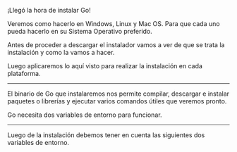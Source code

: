 ¡Llegó la hora de instalar Go!

Veremos como hacerlo en Windows, Linux y Mac OS. Para que cada uno pueda hacerlo en su Sistema Operativo preferido.

Antes de proceder a descargar el instalador vamos a ver de que se trata la instalación y como la vamos a hacer.

Luego aplicaremos lo aquí visto para realizar la instalación en cada plataforma.

---

El binario de Go que instalaremos nos permite compilar, descargar e instalar paquetes o librerías y ejecutar varios comandos útiles que veremos pronto.

Go necesita dos variables de entorno para funcionar. 

---

Luego de la instalación debemos tener en cuenta las siguientes dos variables de entorno.

